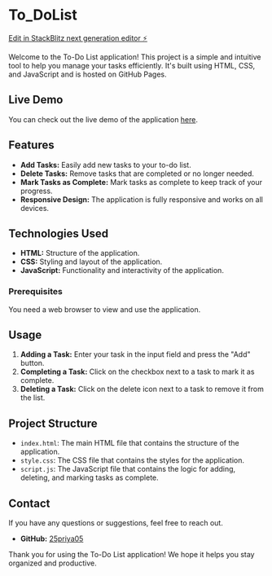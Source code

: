 # To_DoList

[Edit in StackBlitz next generation editor ⚡️](https://stackblitz.com/~/github.com/25priya05/To_DoList)

Welcome to the To-Do List application! This project is a simple and intuitive tool to help you manage your tasks efficiently. It's built using HTML, CSS, and JavaScript and is hosted on GitHub Pages.

## Live Demo

You can check out the live demo of the application [here](https://25priya05.github.io/To_DoList/).

## Features

- **Add Tasks:** Easily add new tasks to your to-do list.
- **Delete Tasks:** Remove tasks that are completed or no longer needed.
- **Mark Tasks as Complete:** Mark tasks as complete to keep track of your progress.
- **Responsive Design:** The application is fully responsive and works on all devices.

## Technologies Used

- **HTML:** Structure of the application.
- **CSS:** Styling and layout of the application.
- **JavaScript:** Functionality and interactivity of the application.


### Prerequisites

You need a web browser to view and use the application.

## Usage

1. **Adding a Task:** Enter your task in the input field and press the "Add" button.
2. **Completing a Task:** Click on the checkbox next to a task to mark it as complete.
3. **Deleting a Task:** Click on the delete icon next to a task to remove it from the list.

## Project Structure

- `index.html`: The main HTML file that contains the structure of the application.
- `style.css`: The CSS file that contains the styles for the application.
- `script.js`: The JavaScript file that contains the logic for adding, deleting, and marking tasks as complete.

## Contact

If you have any questions or suggestions, feel free to reach out.

- **GitHub:** [25priya05](https://github.com/25priya05)

Thank you for using the To-Do List application! We hope it helps you stay organized and productive.

